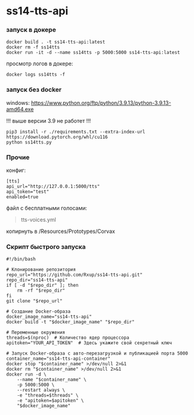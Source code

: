# ss14-tts-api

### запуск в докере
```
docker build . -t ss14-tts-api:latest
docker rm -f ss14tts
docker run -it -d --name ss14tts -p 5000:5000 ss14-tts-api:latest
```

просмотр логов в докере:
```
docker logs ss14tts -f
```

### запуск без docker

windows: https://www.python.org/ftp/python/3.9.13/python-3.9.13-amd64.exe

!!! выше версии 3.9 не работет !!!

```
pip3 install -r ./requirements.txt --extra-index-url https://download.pytorch.org/whl/cu116
python ss14tts.py
```

### Прочие

конфиг:

```
[tts]
api_url="http://127.0.0.1:5000/tts"
api_token="test"
enabled=true
```


файл с бесплатными голосами:
> tts-voices.yml

копирнуть в /Resources/Prototypes/Corvax

### Скрипт быстрого запуска

```
#!/bin/bash

# Клонирование репозитория
repo_url="https://github.com/Rxup/ss14-tts-api.git"
repo_dir="ss14-tts-api"
if [ -d "$repo_dir" ]; then
    rm -rf "$repo_dir"
fi
git clone "$repo_url"

# Создание Docker-образа
docker_image_name="ss14-tts-api"
docker build -t "$docker_image_name" "$repo_dir"

# Переменные окружения
threads=$(nproc)  # Количество ядер процессора
apitoken="YOUR_API_TOKEN"  # Здесь укажите свой секретный ключ

# Запуск Docker-образа с авто-перезагрузкой и публикацией порта 5000
container_name="ss14-tts-api-container"
docker stop "$container_name" >/dev/null 2>&1
docker rm "$container_name" >/dev/null 2>&1
docker run -d \
    --name "$container_name" \
    -p 5000:5000 \
    --restart always \
    -e "threads=$threads" \
    -e "apitoken=$apitoken" \
    "$docker_image_name"
```
